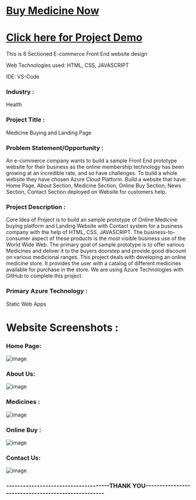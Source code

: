 # <a href="https://victorious-water-065d50510.1.azurestaticapps.net/medicine.html">Buy Medicine Now</a>
# <a href="https://youtu.be/KiY0RiJpeFs">Click here for  Project Demo</a>

This is 6 Sectioned E-commerce Front End website design

Web Technologies used: HTML, CSS, JAVASCRIPT

IDE: VS-Code

### Industry :
Health

### Project Title :
Medicine Buying and Landing Page

### Problem Statement/Opportunity :
An e-commerce company wants to build a sample Front End prototype website for their business as the online membership technology has been growing at an incredible rate, and so have  challenges. To build a whole website they have chosen Azure Cloud Platform. Build a website that have: Home Page, About Section, Medicine Section, Online Buy Section, News Section, Contact Section deployed on Website for customers help.

### Project Description :
Core Idea of Project is to build an sample prototype of Online Medicine buying platform and Landing Website with Contact system for a business company with the help of HTML, CSS, JAVASCRIPT. The business-to-consumer aspect of these products is the most visible business use of the World Wide Web. The primary goal of sample prototype is to offer various Medicines and deliver it to the buyers doorstep and provide good discount on various medicional ranges. This project deals with developing an online medicine store. It provides the user with a catalog of different medicines available for purchase in the store. We are using Azure Technologies with GitHub to complete this project.

### Primary Azure Technology :
 Static Web Apps
 
# Website Screenshots :
### Home Page:
![image](https://user-images.githubusercontent.com/74844269/175766822-d0f0a1be-7b1b-489b-a226-920955b4c55b.png)
### About Us:
![image](https://user-images.githubusercontent.com/74844269/175766900-24a90f4e-b9ee-40a4-895d-ebd6fb4955da.png)
### Medicines :
![image](https://user-images.githubusercontent.com/74844269/175767597-f191eaa9-797f-4448-b9a6-d978fa5365eb.png)
### Online Buy :
![image](https://user-images.githubusercontent.com/74844269/175767558-a9fe6335-40b1-490f-a0a7-b17345920e5b.png)
### Contact Us:
![image](https://user-images.githubusercontent.com/74844269/175767640-3deef33e-67ac-44e2-9a58-4498af474bfb.png)

### -------------------------------------THANK YOU---------------------------------------------------
